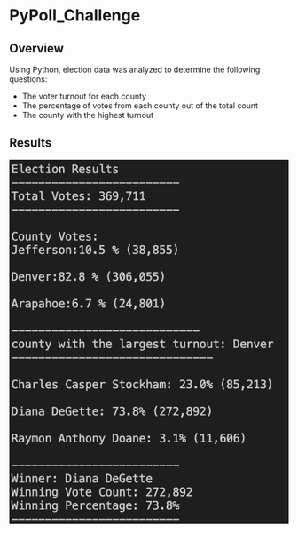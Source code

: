 # PyPoll_Challenge
## Overview
Using Python, election data was analyzed to determine the following questions:
- The voter turnout for each county
- The percentage of votes from each county out of the total count
- The county with the highest turnout

## Results

![results.png](results.png)


